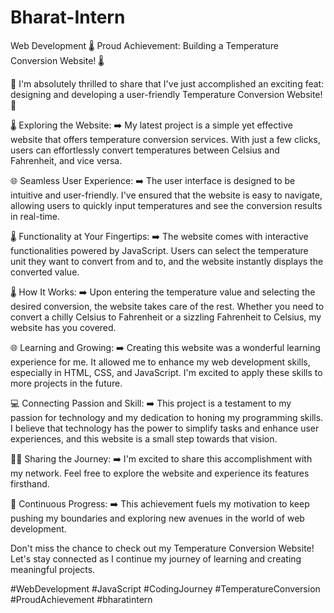 # Bharat-Intern
Web Development
🌡️ Proud Achievement: Building a Temperature Conversion Website! 🌡️

🎉 I'm absolutely thrilled to share that I've just accomplished an exciting feat: designing and developing a user-friendly Temperature Conversion Website! 🚀

🌡️ Exploring the Website:
➡️ My latest project is a simple yet effective website that offers temperature conversion services. With just a few clicks, users can effortlessly convert temperatures between Celsius and Fahrenheit, and vice versa.

🌐 Seamless User Experience:
➡️ The user interface is designed to be intuitive and user-friendly. I've ensured that the website is easy to navigate, allowing users to quickly input temperatures and see the conversion results in real-time.

🌡️ Functionality at Your Fingertips:
➡️ The website comes with interactive functionalities powered by JavaScript. Users can select the temperature unit they want to convert from and to, and the website instantly displays the converted value.

🌡️ How It Works:
➡️ Upon entering the temperature value and selecting the desired conversion, the website takes care of the rest. Whether you need to convert a chilly Celsius to Fahrenheit or a sizzling Fahrenheit to Celsius, my website has you covered.

🌐 Learning and Growing:
➡️ Creating this website was a wonderful learning experience for me. It allowed me to enhance my web development skills, especially in HTML, CSS, and JavaScript. I'm excited to apply these skills to more projects in the future.

💻 Connecting Passion and Skill:
➡️ This project is a testament to my passion for technology and my dedication to honing my programming skills. I believe that technology has the power to simplify tasks and enhance user experiences, and this website is a small step towards that vision.

👩‍💻 Sharing the Journey:
➡️ I'm excited to share this accomplishment with my network. Feel free to explore the website and experience its features firsthand.

🚀 Continuous Progress:
➡️ This achievement fuels my motivation to keep pushing my boundaries and exploring new avenues in the world of web development.

Don't miss the chance to check out my Temperature Conversion Website! Let's stay connected as I continue my journey of learning and creating meaningful projects.

#WebDevelopment #JavaScript #CodingJourney #TemperatureConversion #ProudAchievement #bharatintern
